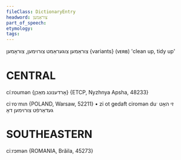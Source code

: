```yaml
---
fileClass: DictionaryEntry
headword: צוראַמען
part_of_speech: 
etymology: 
tags: 
---
```

צוראַמען
צוגעראַמט
צורוימען, צוראָמען {variants}
(ᴠᴇʀʙ)
'clean up, tidy up'

CENTRAL
========

cíːroumən {אָרדענונג מאַכן} {ETCP, Nyzhnya Apsha, 48233}

ciˑroˑmɩn {POLAND, Warsaw, 52211}
	•	zi ot gedaft ciromən duˑ זי האָט געדאַרפֿט צורוימען דאָ

SOUTHEASTERN
==============

ciːrɔmən {ROMANIA, Brăila, 45273}

